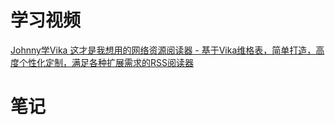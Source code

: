# 学习视频
[Johnny学Vika 这才是我想用的网络资源阅读器 - 基于Vika维格表，简单打造，高度个性化定制，满足各种扩展需求的RSS阅读器](https://www.bilibili.com/video/BV1Ai4y1Q7cz)
# 笔记
